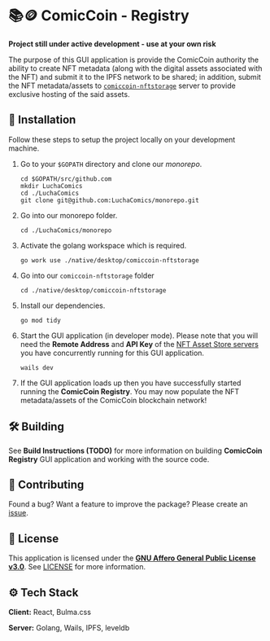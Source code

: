 # 📚🪙 ComicCoin - Registry

**Project still under active development - use at your own risk**

The purpose of this GUI application is provide the ComicCoin authority the ability to create NFT metadata (along with the digital assets associated with the NFT) and submit it to the IPFS network to be shared; in addition, submit the NFT metadata/assets to [`comiccoin-nftstorage`](../comiccoin-nftstorage) server to provide exclusive hosting of the said assets.

## 👐 Installation

Follow these steps to setup the project locally on your development machine.

1. Go to your `$GOPATH` directory and clone our *monorepo*.

   ```shell
   cd $GOPATH/src/github.com
   mkdir LuchaComics
   cd ./LuchaComics
   git clone git@github.com:LuchaComics/monorepo.git
   ```

2. Go into our monorepo folder.

   ```shell
   cd ./LuchaComics/monorepo
   ```

3. Activate the golang workspace which is required.

    ```shell
    go work use ./native/desktop/comiccoin-nftstorage
    ```

4. Go into our `comiccoin-nftstorage` folder

    ```shell
    cd ./native/desktop/comiccoin-nftstorage
    ```

5. Install our dependencies.

   ```shell
   go mod tidy
   ```

6. Start the GUI application (in developer mode). Please note that you will need the **Remote Address** and **API Key** of the [NFT Asset Store servers](../comiccoin-nftstorage) you have concurrently running for this GUI application.

   ```shell
   wails dev
   ```

7. If the GUI application loads up then you have successfully started running the **ComicCoin Registry**. You may now populate the NFT metadata/assets of the ComicCoin blockchain network!

## 🛠️ Building

See **Build Instructions (TODO)** for more information on building **ComicCoin Registry** GUI application and working with the source code.

## 🤝 Contributing

Found a bug? Want a feature to improve the package? Please create an [issue](https://github.com/LuchaComics/monorepo/issues/new).

## 📝 License

This application is licensed under the [**GNU Affero General Public License v3.0**](https://opensource.org/license/agpl-v3). See [LICENSE](LICENSE) for more information.

## ⚙️ Tech Stack

**Client:** React, Bulma.css

**Server:** Golang, Wails, IPFS, leveldb
